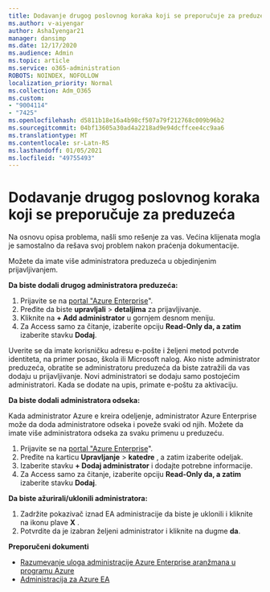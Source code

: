 ```yaml
---
title: Dodavanje drugog poslovnog koraka koji se preporučuje za preduzeća
ms.author: v-aiyengar
author: AshaIyengar21
manager: dansimp
ms.date: 12/17/2020
ms.audience: Admin
ms.topic: article
ms.service: o365-administration
ROBOTS: NOINDEX, NOFOLLOW
localization_priority: Normal
ms.collection: Adm_O365
ms.custom:
- "9004114"
- "7425"
ms.openlocfilehash: d5811b18e16a4b98cf507a79f212768c009b96b2
ms.sourcegitcommit: 04bf13605a30ad4a2218ad9e94dcffcee4cc9aa6
ms.translationtype: MT
ms.contentlocale: sr-Latn-RS
ms.lasthandoff: 01/05/2021
ms.locfileid: "49755493"
---
```

# <a name="add-another-enterprise-administrator---recommended-steps"></a>Dodavanje drugog poslovnog koraka koji se preporučuje za preduzeća

Na osnovu opisa problema, našli smo rešenje za vas. Većina klijenata mogla je samostalno da rešava svoj problem nakon praćenja dokumentacije.

Možete da imate više administratora preduzeća u objedinjenim prijavljivanjem.

**Da biste dodali drugog administratora preduzeća:**

1. Prijavite se na [portal "Azure Enterprise](https://ea.azure.com/)".
1. Pređite da biste **upravljali**  >  **detaljima** za prijavljivanje.
1. Kliknite na **+ Add administrator** u gornjem desnom meniju.
1. Za Access samo za čitanje, izaberite opciju **Read-Only da, a zatim** izaberite stavku **Dodaj**.

Uverite se da imate korisničku adresu e-pošte i željeni metod potvrde identiteta, na primer posao, škola ili Microsoft nalog. Ako niste administrator preduzeća, obratite se administratoru preduzeća da biste zatražili da vas dodaju u prijavljivanje. Novi administratori se dodaju samo postojećim administratori. Kada se dodate na upis, primate e-poštu za aktivaciju.

**Da biste dodali administratora odseka:**

Kada administrator Azure e kreira odeljenje, administrator Azure Enterprise može da doda administratore odseka i poveže svaki od njih. Možete da imate više administratora odseka za svaku primenu u preduzeću.

1. Prijavite se na [portal "Azure Enterprise](https://ea.azure.com/)".
1. Pređite na karticu **Upravljanje**  >  **katedre** , a zatim izaberite odeljak.
1. Izaberite stavku **+ Dodaj administrator** i dodajte potrebne informacije.
1. Za Access samo za čitanje, izaberite opciju **Read-Only da, a zatim** izaberite stavku **Dodaj**.

**Da biste ažurirali/uklonili administratora:**

1. Zadržite pokazivač iznad EA administracije da biste je uklonili i kliknite na ikonu plave **X** .
1. Potvrdite da je izabran željeni administrator i kliknite na dugme **da**.

**Preporučeni dokumenti**

- [Razumevanje uloga administracije Azure Enterprise aranžmana u programu Azure](https://docs.microsoft.com/azure/billing/billing-understand-ea-roles)
- [Administracija za Azure EA](https://docs.microsoft.com/azure/billing/billing-ea-portal-administration)
